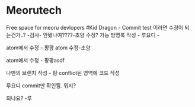 # Meorutech
Free space for meoru devlopers
#Kid Dragon - Commit test
이러면 수정이 되는건가..? -검사-
안됐나여????-초양
수정? 가능
방명록 작성 - 루요디 -

atom에서 수정 - 팡팡
atom 수정-초양

atom에서 수정 - 팡팡asdf

나만의 브랜치 작성 - 팡
conflict된 영역에 코드 작성

루요디 commit만 확인됨. 뭐지?

되나요? -루 

